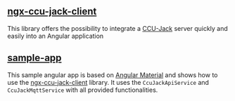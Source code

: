 ## [ngx-ccu-jack-client](https://github.com/pottio/ngx-ccu-jack-client/tree/main/projects/ngx-ccu-jack-client)

This library offers the possibility to integrate a [CCU-Jack](https://github.com/mdzio/ccu-jack) server quickly and easily into an Angular application

## [sample-app](https://github.com/pottio/ngx-ccu-jack-client/tree/main/projects/sample-app)

This sample angular app is based on [Angular Material](https://material.angular.io/) and shows how to use the [ngx-ccu-jack-client](https://github.com/pottio/ngx-ccu-jack-client/tree/main/projects/ngx-ccu-jack-client) library. It uses the ```CcuJackApiService``` and ```CcuJackMqttService``` with all provided functionalities.

